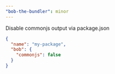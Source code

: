 ```yaml
---
"bob-the-bundler": minor
---
```


Disable commonjs output via package.json

```json
{
  "name": "my-package",
  "bob": {
    "commonjs": false
  }
}
```
